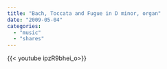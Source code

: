 ```yaml
---
title: "Bach, Toccata and Fugue in D minor, organ"
date: "2009-05-04"
categories:
  - "music"
  - "shares"
---
```


<div style="width: 70vw;">{{< youtube ipzR9bhei_o>}}</div>
